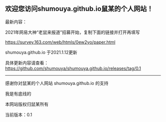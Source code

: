欢迎您访问shumouya.github.io鼠某的个人网站！
---------------------

最新内容：

2021年网易大神“老鼠来报道”招募开始，复制下面的链接并打开再填写

https://survey.163.com/web/htmls/0ew2yo/paper.html



shumouya.github.io 于2021.1.12更新

具体更新内容请查看：https://github.com/shumouya/shumouya.github.io/releases/tag/0.1


----------------------
感谢你对鼠某的个人网站 shumouya.github.io 的支持



 我是有底线的
 
本网站版权归鼠某所有

当前版本：0.1
